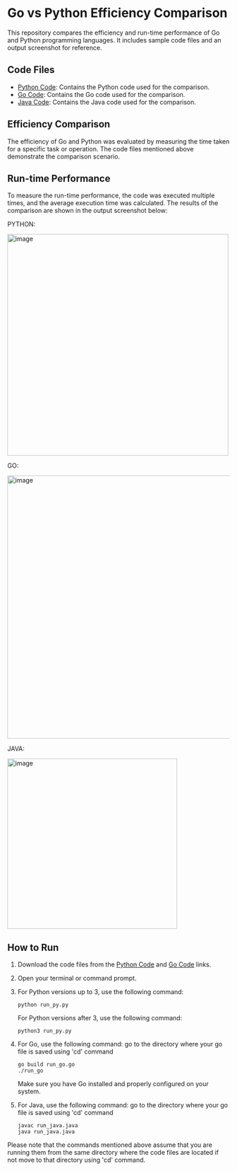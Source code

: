 # Go vs Python Efficiency Comparison

This repository compares the efficiency and run-time performance of Go and Python programming languages. It includes sample code files and an output screenshot for reference.

## Code Files

- [Python Code](CODES/run_py.py): Contains the Python code used for the comparison.
- [Go Code](CODES/run_go.go): Contains the Go code used for the comparison.
- [Java Code](CODES/run_go.go): Contains the Java code used for the comparison.

## Efficiency Comparison

The efficiency of Go and Python was evaluated by measuring the time taken for a specific task or operation. The code files mentioned above demonstrate the comparison scenario.

## Run-time Performance

To measure the run-time performance, the code was executed multiple times, and the average execution time was calculated. The results of the comparison are shown in the output screenshot below:

PYTHON:

<img width="501" alt="image" src="https://github.com/sreelakshmi-rajendran2023/runtime-comparison/assets/134548991/28686c3a-b795-4c98-8515-1e89fd24eb7f">


GO:

<img width="595" alt="image" src="https://github.com/sreelakshmi-rajendran2023/runtime-comparison/assets/134548991/924be74c-e1d5-4324-b551-55290cb34fc4">


JAVA:

<img width="385" alt="image" src="https://github.com/sreelakshmi-rajendran2023/runtime-comparison/assets/134548991/6bacae2d-7422-427a-ac9d-a0188c5c6bb0">




## How to Run

1. Download the code files from the  [Python Code](CODES/run_py.py) and [Go Code](CODES/run_go.go) links.
2. Open your terminal or command prompt.
3. For Python versions up to 3, use the following command:
    ```
    python run_py.py
    ```
   For Python versions after 3, use the following command:
    ```
    python3 run_py.py
    ```
4. For Go, use the following command:
   go to the directory where your go file is saved using 'cd' command
   ```
   go build run_go.go
   ./run_go
   ```
   Make sure you have Go installed and properly configured on your system.

  6. For Java, use the following command:
     go to the directory where your go file is saved using 'cd' command
     ```
     javac run_java.java
     java run_java.java
     ```


Please note that the commands mentioned above assume that you are running them from the same directory where the code files are located if not move to that directory using 'cd' command.

